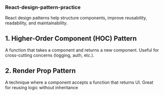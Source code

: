 ### React-design-pattern-practice

React design patterns help structure components, improve reusability, readability, and maintainability.

## 1. Higher-Order Component (HOC) Pattern

A function that takes a component and returns a new component.
Useful for cross-cutting concerns (logging, auth, etc.).

## 2. Render Prop Pattern

A technique where a component accepts a function that returns UI.
Great for reusing logic without inheritance
